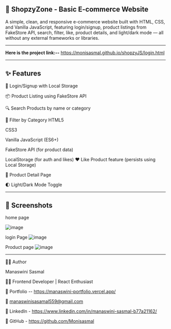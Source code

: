 ## 🛒 ShopzyZone - Basic E-commerce Website

A simple, clean, and responsive e-commerce website built with HTML, CSS, and Vanilla JavaScript, featuring login/signup, product listings from FakeStore API, search, filter, like, product details, and light/dark mode — all without any external frameworks or libraries.

---

**Here is the project link:--**
https://monisasmal.github.io/shopzyJS/login.html

---

## ✨ Features

🔐 Login/Signup with Local Storage

📦 Product Listing using FakeStore API

🔍 Search Products by name or category

🎯 Filter by Category
HTML5

CSS3

Vanilla JavaScript (ES6+)

FakeStore API (for product data)

LocalStorage (for auth and likes)
❤️ Like Product feature (persists using Local Storage)

📄 Product Detail Page

🌓 Light/Dark Mode Toggle

---

## 📸 Screenshots
home page

![image](https://github.com/user-attachments/assets/851ec5e4-fbee-442d-8d4f-bc14337a91c1)

login Page
![image](https://github.com/user-attachments/assets/45be2300-8550-45bb-ab5b-57225dff6316)

Product page
![image](https://github.com/user-attachments/assets/afe83de0-e309-4ca7-9bc8-38a77b460eba)

---

🙋‍♀️ Author

Manaswini Sasmal

👩‍💻 Frontend Developer | React Enthusiast

🔗 Portfolio -- https://manaswini-portfolio.vercel.app/

📧 manaswinisasamal559@gmail.com

🔗 LinkedIn - https://www.linkedin.com/in/manaswini-sasmal-b77a21162/

🔗 GitHub - https://github.com/Monisasmal




